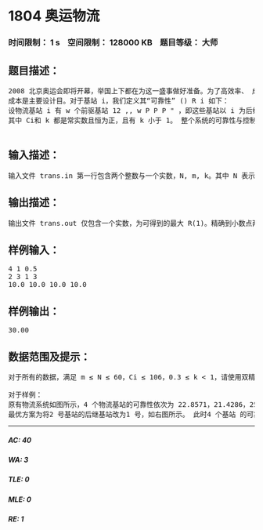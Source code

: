 # 1804 奥运物流   
### 时间限制： 1 s&nbsp;&nbsp;&nbsp;&nbsp;空间限制： 128000 KB&nbsp;&nbsp;&nbsp;&nbsp;题目等级： 大师  
## 题目描述：  

<pre>
2008 北京奥运会即将开幕，举国上下都在为这一盛事做好准备。为了高效率、 成功地举办奥运会，对物流系统进行规划是必不可少的。 物流系统由若干物流基站组成，以 1…N 进行编号。每个物流基站 i 都有且 仅有一个后继基站 Si，而可以有多个前驱基站。基站 i 中需要继续运输的物资都 将被运往后继基站 Si，显然一个物流基站的后继基站不能是其本身。编号为 1 的 物流基站称为控制基站，从任何物流基站都可将物资运往控制基站。注意 控制基 站也有后继基站，以便在需要时进行物资的流通。在物流系统中，高可靠性与低  
成本是主要设计目。对于基站 i，我们定义其“可靠性” () R i 如下：   
设物流基站 i 有 w 个前驱基站 12 ,, w P P P " ，即这些基站以 i 为后继基站，则基 站 i 的可靠性 R(i)满足下式：（见图）
其中 Ci和 k 都是常实数且恒为正，且有 k 小于 1。 整个系统的可靠性与控制基站的可靠性正相关，我们的目标是通过修改物流 系统，即更改某些基站的后继基站，使得控制基站的可靠性 R(1)尽量大。但由于 经费限制，最多只能修改 m 个基站的后继基站，并且，控制基站的后继基站不 可被修改。因而我们所面临的问题就是，如何修改不超过 m 个基站的后继，使 得控制基站的可靠性 R(1)最大化。

</pre>
  
  
## 输入描述：  

<pre>
输入文件 trans.in 第一行包含两个整数与一个实数，N, m, k。其中 N 表示基 站数目，m 表示最多可修改的后继基站数目，k 分别为可靠性定义中的常数。 第二行包含 N 个整数，分别是 S1, S2…SN，即每一个基站的后继基站编号。 第三行包含 N 个正实数，分别是 C1, C2…CN，为可靠性定义中的常数。
</pre>
  
  
## 输出描述：  

<pre>
输出文件 trans.out 仅包含一个实数，为可得到的最大 R(1)。精确到小数点两位。 
</pre>
  
  
## 样例输入：  

<pre>
4 1 0.5
2 3 1 3
10.0 10.0 10.0 10.0
</pre>
  
  
## 样例输出：  

<pre>
30.00
</pre>
  
  
## 数据范围及提示：  

<pre>
对于所有的数据，满足 m ≤ N ≤ 60，Ci ≤ 106，0.3 ≤ k < 1，请使用双精度实数，无需考虑由此带来的误差。
 
对于样例：
原有物流系统如图所示，4 个物流基站的可靠性依次为 22.8571，21.4286，25.7143，10。
最优方案为将2 号基站的后继基站改为1 号，如右图所示。 此时4 个基站 的可靠性依次为 30，25，15，10。
</pre>
  
  
***  

##### AC: 40  
##### WA: 3  
##### TLE: 0  
##### MLE: 0  
##### RE: 1  
